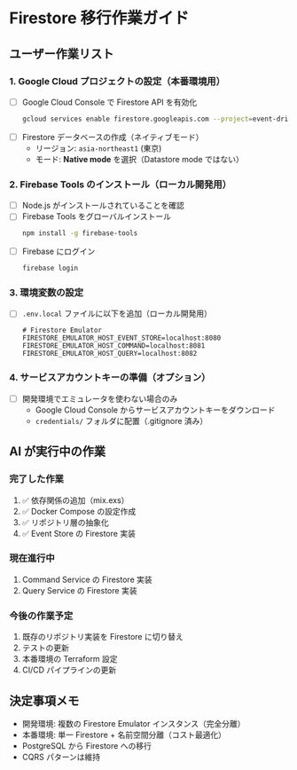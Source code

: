 # Firestore 移行作業ガイド

## ユーザー作業リスト

### 1. Google Cloud プロジェクトの設定（本番環境用）
- [ ] Google Cloud Console で Firestore API を有効化
  ```bash
  gcloud services enable firestore.googleapis.com --project=event-driven-playground-prod
  ```
- [ ] Firestore データベースの作成（ネイティブモード）
  - リージョン: `asia-northeast1` (東京)
  - モード: **Native mode** を選択（Datastore mode ではない）

### 2. Firebase Tools のインストール（ローカル開発用）
- [ ] Node.js がインストールされていることを確認
- [ ] Firebase Tools をグローバルインストール
  ```bash
  npm install -g firebase-tools
  ```
- [ ] Firebase にログイン
  ```bash
  firebase login
  ```

### 3. 環境変数の設定
- [ ] `.env.local` ファイルに以下を追加（ローカル開発用）
  ```env
  # Firestore Emulator
  FIRESTORE_EMULATOR_HOST_EVENT_STORE=localhost:8080
  FIRESTORE_EMULATOR_HOST_COMMAND=localhost:8081
  FIRESTORE_EMULATOR_HOST_QUERY=localhost:8082
  ```

### 4. サービスアカウントキーの準備（オプション）
- [ ] 開発環境でエミュレータを使わない場合のみ
  - Google Cloud Console からサービスアカウントキーをダウンロード
  - `credentials/` フォルダに配置（.gitignore 済み）

## AI が実行中の作業

### 完了した作業
1. ✅ 依存関係の追加（mix.exs）
2. ✅ Docker Compose の設定作成
3. ✅ リポジトリ層の抽象化
4. ✅ Event Store の Firestore 実装

### 現在進行中
1. Command Service の Firestore 実装
2. Query Service の Firestore 実装

### 今後の作業予定
1. 既存のリポジトリ実装を Firestore に切り替え
2. テストの更新
3. 本番環境の Terraform 設定
4. CI/CD パイプラインの更新

## 決定事項メモ
- 開発環境: 複数の Firestore Emulator インスタンス（完全分離）
- 本番環境: 単一 Firestore + 名前空間分離（コスト最適化）
- PostgreSQL から Firestore への移行
- CQRS パターンは維持